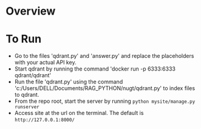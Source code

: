 # Overview

# To Run
- Go to the files 'qdrant.py' and 'answer.py' and replace the placeholders with your actual API key.
- Start qdrant by running the command 'docker run -p 6333:6333 qdrant/qdrant'
- Run the file 'qdrant.py' using the command 'c:/Users/DELL/Documents/RAG_PYTHON/nugt/qdrant.py' to index files to qdrant.
- From the repo root, start the server by running `python mysite/manage.py runserver`
- Access site at the url on the terminal. The default is `http://127.0.0.1:8000/`
